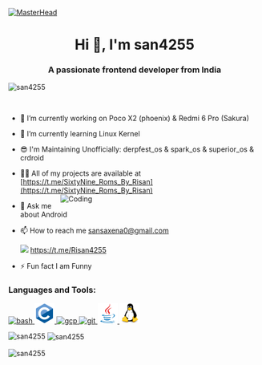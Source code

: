 [![MasterHead](https://1.bp.blogspot.com/-7A4WynwLsMw/XbBpCXG8fHI/AAAAAAAAMt4/uOa1bpLskYgrwGbllhSu2SDj_Mig8SXJQCLcBGAsYHQ/s1600/2000_600px.gif​)](https://rishavchanda.io​)
<h1 align="center">Hi 👋, I'm san4255</h1>
<h3 align="center">A passionate frontend developer from India</h3>

<p align="left"> <img src="https://komarev.com/ghpvc/?username=san4255&label=Profile%20views&color=0e75b6&style=flat" alt="san4255" /> </p>

<p align="left"> <a href="https://twitter.com/" target="blank"><img src="https://img.shields.io/twitter/follow/?logo=twitter&style=for-the-badge" alt="" /></a> </p>

- 🔭 I’m currently working on Poco X2 (phoenix) & Redmi 6 Pro (Sakura)

- 🌱 I’m currently learning Linux Kernel

- 😎 I'm Maintaining Unofficially: derpfest_os & spark_os & superior_os & crdroid

- 👨‍💻 All of my projects are available at [https://t.me/SixtyNine_Roms_By_Risan](https://t.me/SixtyNine_Roms_By_Risan)
<img align="right" alt="Coding" width="400"
src="https://cdn.dribbble.com/users/1162077/screenshots/3848914/programmer.gif">
- 💬 Ask me about Android

- 📫 How to reach me sansaxena0@gmail.com

     <img width="15px" src="https://cdn.iconscout.com/icon/free/png-64/telegram-1754812-1490132.png"></a>
https://t.me/Risan4255
- ⚡ Fun fact I am Funny


<h3 align="left">Languages and Tools:</h3>
<p align="left"> <a href="https://www.gnu.org/software/bash/" target="_blank" rel="noreferrer"> <img src="https://www.vectorlogo.zone/logos/gnu_bash/gnu_bash-icon.svg" alt="bash" width="40" height="40"/> </a> <a href="https://www.cprogramming.com/" target="_blank" rel="noreferrer"> <img src="https://raw.githubusercontent.com/devicons/devicon/master/icons/c/c-original.svg" alt="c" width="40" height="40"/> </a> <a href="https://cloud.google.com" target="_blank" rel="noreferrer"> <img src="https://www.vectorlogo.zone/logos/google_cloud/google_cloud-icon.svg" alt="gcp" width="40" height="40"/> </a> <a href="https://git-scm.com/" target="_blank" rel="noreferrer"> <img src="https://www.vectorlogo.zone/logos/git-scm/git-scm-icon.svg" alt="git" width="40" height="40"/> </a> <a href="https://www.java.com" target="_blank" rel="noreferrer"> <img src="https://raw.githubusercontent.com/devicons/devicon/master/icons/java/java-original.svg" alt="java" width="40" height="40"/> </a> <a href="https://www.linux.org/" target="_blank" rel="noreferrer"> <img src="https://raw.githubusercontent.com/devicons/devicon/master/icons/linux/linux-original.svg" alt="linux" width="40" height="40"/> </a> </p>

<p><img align="left" src="https://github-readme-stats.vercel.app/api/top-langs?username=san4255&show_icons=true&locale=en&layout=compact" alt="san4255" /></p>

<p>&nbsp;<img align="center" src="https://github-readme-stats.vercel.app/api?username=san4255&show_icons=true&locale=en" alt="san4255" /></p>

<p><img align="center" src="https://github-readme-streak-stats.herokuapp.com/?user=san4255&" alt="san4255" /></p>

